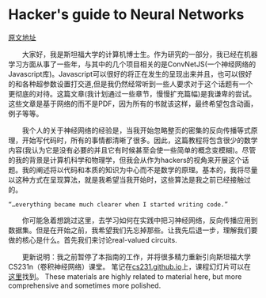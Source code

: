 # Hacker's guide to Neural Networks

[原文地址](http://karpathy.github.io/neuralnets/)

&emsp;&emsp;大家好，我是斯坦福大学的计算机博士生。作为研究的一部分，我已经在机器学习方面从事了一些年，与其中的几个项目相关的是ConvNetJS(一个神经网络的Javascript库)。Javascript可以很好的将正在发生的呈现出来并且，也可以很好的和各种超参数设置打交道,但是我仍然经常听到一些人要求对于这个话题有一个更彻底的对待。这篇文章(我计划通过一些章节，慢慢扩充篇幅)是我谦卑的尝试。这些文章是基于网络的而不是PDF，因为所有的书就该这样，最终希望包含动画，例子等等。

&emsp;&emsp;我个人的关于神经网络的经验是，当我开始忽略整页的密集的反向传播等式原理，开始写代码时，所有的事情都清晰了很多。因此，这篇教程将包含很少的数学内容(我认为它是没有必要的并且它有时候甚至会使一些简单的概念变模糊)。尽管的我的背景是计算机科学和物理学，但我会从作为hackers的视角来开展这个话题。我的阐述将以代码和本质的知识为中心而不是数学的原理。基本的，我将尽量以这种方式在呈现算法，就是我希望当我开始时，这些算法是我之前已经接触过的。

    “…everything became much clearer when I started writing code.”
&emsp;&emsp;你可能急着想跳过这里，去学习如何在实践中把习神经网络，反向传播应用到数据集。但是在开始之前，我希望我们先忘掉那些。让我先后退一步，理解我们要做的核心是什么。首先我们来讨论real-valued circuits.

&emsp;&emsp;更新说明：我之前暂停了本指南的工作，并将很多精力重新引向斯坦福大学CS231n（卷积神经网络）课堂。 笔记在[cs231.github.io](http://cs231n.github.io/)上，课程幻灯片可以在[这里](http://cs231n.stanford.edu/syllabus.html)找到。 These materials are highly related to material here, but more comprehensive and sometimes more polished.
